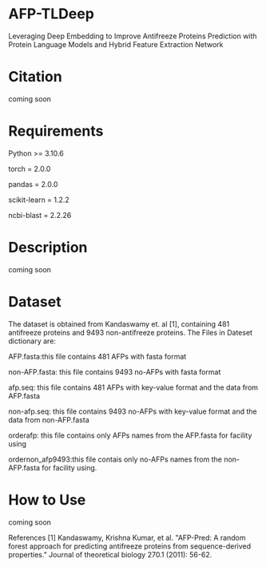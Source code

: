 # AFP-TLDeep
Leveraging Deep Embedding to Improve Antifreeze Proteins Prediction with Protein Language Models and Hybrid Feature Extraction Network

# Citation
coming soon

# Requirements

Python >= 3.10.6

torch = 2.0.0

pandas = 2.0.0

scikit-learn = 1.2.2

ncbi-blast = 2.2.26

# Description
coming soon


# Dataset
The dataset is obtained from Kandaswamy et. al [1], containing 481 antifreeze proteins and 9493 non-antifreeze proteins. The Files in Dateset dictionary are:

AFP.fasta:this file contains 481 AFPs with fasta format

non-AFP.fasta: this file contains 9493 no-AFPs with fasta format

afp.seq: this file contains 481 AFPs with key-value format and the data from AFP.fasta

non-afp.seq: this file contains 9493 no-AFPs with key-value format and the data from non-AFP.fasta

orderafp: this file contains only AFPs names from the AFP.fasta for facility using

ordernon_afp9493:this file contais only no-AFPs names from the non-AFP.fasta for facility using.

# How to Use
coming soon

References
[1] Kandaswamy, Krishna Kumar, et al. "AFP-Pred: A random forest approach for predicting antifreeze proteins from sequence-derived properties." Journal of theoretical biology 270.1 (2011): 56-62.

